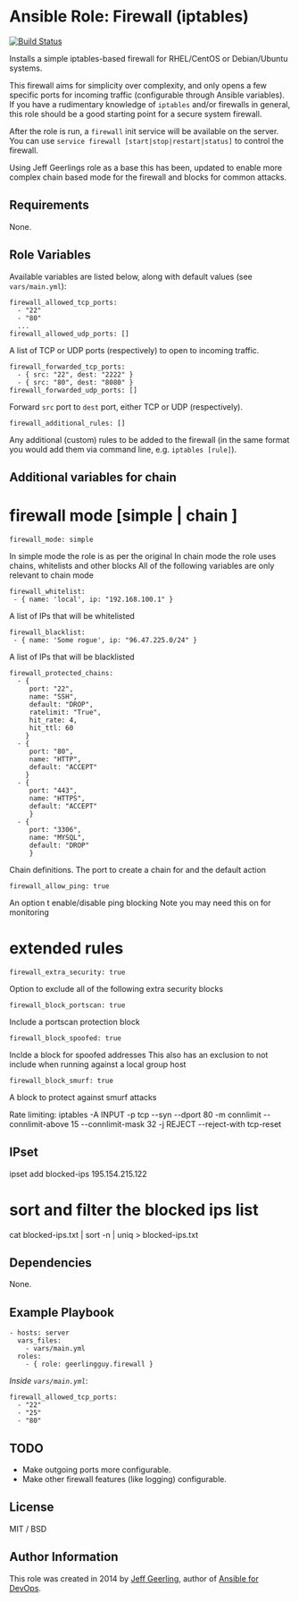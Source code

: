 # Ansible Role: Firewall (iptables)

[![Build Status](https://travis-ci.org/Blue-Bag/ansible-role-firewall.svg?branch=master)](https://travis-ci.org/Blue-Bag/ansible-role-firewall)

Installs a simple iptables-based firewall for RHEL/CentOS or Debian/Ubuntu systems.

This firewall aims for simplicity over complexity, and only opens a few specific ports for incoming traffic (configurable through Ansible variables). If you have a rudimentary knowledge of `iptables` and/or firewalls in general, this role should be a good starting point for a secure system firewall.

After the role is run, a `firewall` init service will be available on the server. You can use `service firewall [start|stop|restart|status]` to control the firewall.

Using Jeff Geerlings role as a base this has been, updated to enable more complex chain based mode for the firewall and blocks for common attacks.

## Requirements

None.

## Role Variables

Available variables are listed below, along with default values (see `vars/main.yml`):

    firewall_allowed_tcp_ports:
      - "22"
      - "80"
      ...
    firewall_allowed_udp_ports: []

A list of TCP or UDP ports (respectively) to open to incoming traffic.

    firewall_forwarded_tcp_ports:
      - { src: "22", dest: "2222" }
      - { src: "80", dest: "8080" }
    firewall_forwarded_udp_ports: []

Forward `src` port to `dest` port, either TCP or UDP (respectively).

    firewall_additional_rules: []

Any additional (custom) rules to be added to the firewall (in the same format you would add them via command line, e.g. `iptables [rule]`).

## Additional variables for chain
# firewall mode [simple | chain ]
    firewall_mode: simple
In simple mode the role is as per the original
In chain mode the role uses chains, whitelists and other blocks
All of the following variables are only relevant to chain mode

    firewall_whitelist:
     - { name: 'local', ip: "192.168.100.1" }
A list of IPs that will be whitelisted

    firewall_blacklist:
     - { name: 'Some rogue', ip: "96.47.225.0/24" }
A list of IPs that will be blacklisted

    firewall_protected_chains:
      - {
         port: "22",
         name: "SSH",
         default: "DROP",
         ratelimit: "True",
         hit_rate: 4,
         hit_ttl: 60
        }
      - {
         port: "80",
         name: "HTTP",
         default: "ACCEPT"
        }
      - {
         port: "443",
         name: "HTTPS",
         default: "ACCEPT"
         }
      - {
         port: "3306",
         name: "MYSQL",
         default: "DROP"
         }
Chain definitions. The port to create a chain for and the default action

    firewall_allow_ping: true
An option t enable/disable ping blocking
Note you may need this on for monitoring

# extended rules
    firewall_extra_security: true
Option to exclude all of the following extra security blocks

    firewall_block_portscan: true
Include a portscan protection block

    firewall_block_spoofed: true
Inclde a block for spoofed addresses
This also has an exclusion to not include when running against a local group host

    firewall_block_smurf: true
A block to protect against smurf attacks

Rate limiting:
iptables -A INPUT -p tcp --syn --dport 80 -m connlimit --connlimit-above 15 --connlimit-mask 32 -j REJECT --reject-with tcp-reset


## IPset

ipset add blocked-ips 195.154.215.122

# sort and filter the blocked ips list
cat blocked-ips.txt | sort -n | uniq > blocked-ips.txt


## Dependencies

None.

## Example Playbook

    - hosts: server
      vars_files:
        - vars/main.yml
      roles:
        - { role: geerlingguy.firewall }

*Inside `vars/main.yml`*:

    firewall_allowed_tcp_ports:
      - "22"
      - "25"
      - "80"

## TODO

  - Make outgoing ports more configurable.
  - Make other firewall features (like logging) configurable.

## License

MIT / BSD

## Author Information

This role was created in 2014 by [Jeff Geerling](http://jeffgeerling.com/), author of [Ansible for DevOps](http://ansiblefordevops.com/).

